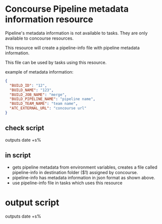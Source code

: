 # Concourse Pipeline metadata information resource

Pipeline's metadata information is not available to tasks. They are only available to concourse resources.

This resource will create a pipeline-info file with pipeline metadata information. 

This file can be used by tasks using this resource.

example of metadata information:

```json
{
  "BUILD_ID": "12",
  "BUILD_NAME": "123",
  "BUILD_JOB_NAME": "merge",
  "BUILD_PIPELINE_NAME": "pipeline name",
  "BUILD_TEAM_NAME": "team name",
  "ATC_EXTERNAL_URL": "concourse url"
}
```

## check script

outputs date +s%

## in script

- gets pipeline metadata from environment variables, creates a file called pipeline-info in destination folder ($1) assigned by concourse.
- pipeline-info has metadata information in json format as shown above.
- use pipeline-info file in tasks which uses this resource

# output script

outputs date +s%
